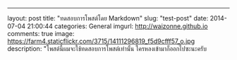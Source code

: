 ---
layout: post
title:  "ทดสอบการโพสต์โดย Markdown"
slug: "test-post"
date:   2014-07-04 21:00:44
categories: General
imgurl: http://waizonne.github.io
comments: true
image: https://farm4.staticflickr.com/3715/14111296819_f5d9cfff57_o.jpg
description: "โพสต์นี้ผมจะใช้ทดสอบการโพสต์เท่านั้น ใครหลงเข้ามาก็ออกไปซะนะครับ